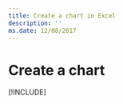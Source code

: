 ```yaml
---
title: Create a chart in Excel
description: ''
ms.date: 12/08/2017 
---
```



# Create a chart

[!INCLUDE[](../includes/excel-tutorial-create-chart.md)]